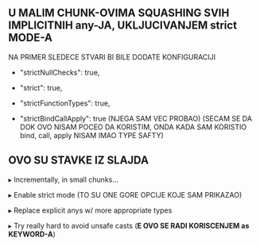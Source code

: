## U MALIM CHUNK-OVIMA SQUASHING SVIH IMPLICITNIH any-JA, UKLJUCIVANJEM strict MODE-A

NA PRIMER SLEDECE STVARI BI BILE DODATE KONFIGURACIJI

- "strictNullChecks": true,

- "strict": true,

- "strictFunctionTypes": true,

- "strictBindCallApply": true (NJEGA SAM VEC PROBAO) (SECAM SE DA DOK OVO NISAM POCEO DA KORISTIM, ONDA KADA SAM KORISTIO bind, call, apply NISAM IMAO TYPE SAFTY)

## OVO SU STAVKE IZ SLAJDA

▸ Incrementally, in small chunks...

▸ Enable strict mode (TO SU ONE GORE OPCIJE KOJE SAM PRIKAZAO)

▸ Replace explicit anys w/ more appropriate types

▸ Try really hard to avoid unsafe casts (**E OVO SE RADI KORISCENJEM as KEYWORD-A**)

